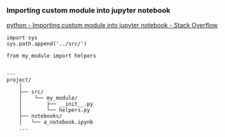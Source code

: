 ###  Importing custom module into jupyter notebook


[python - Importing custom module into jupyter notebook - Stack Overflow](https://stackoverflow.com/questions/53049195/importing-custom-module-into-jupyter-notebook/59046530#59046530 "python - Importing custom module into jupyter notebook - Stack Overflow")


 

```shell
import sys
sys.path.append('../src/')

from my_module import helpers


---
project/
    │
    ├── src/
    │    └── my_module/
    │        ├── __init__.py       
    │        └── helpers.py
    ├── notebooks/
    │   └── a_notebook.ipynb
    ...
```
